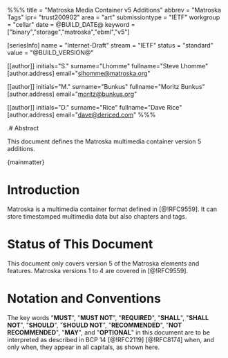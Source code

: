 %%%
title = "Matroska Media Container v5 Additions"
abbrev = "Matroska Tags"
ipr= "trust200902"
area = "art"
submissiontype = "IETF"
workgroup = "cellar"
date = @BUILD_DATE@
keyword = ["binary","storage","matroska","ebml","v5"]

[seriesInfo]
name = "Internet-Draft"
stream = "IETF"
status = "standard"
value = "@BUILD_VERSION@"

[[author]]
initials="S."
surname="Lhomme"
fullname="Steve Lhomme"
[author.address]
 email="slhomme@matroska.org"

[[author]]
initials="M."
surname="Bunkus"
fullname="Moritz Bunkus"
  [author.address]
  email="moritz@bunkus.org"

[[author]]
initials="D."
surname="Rice"
fullname="Dave Rice"
  [author.address]
  email="dave@dericed.com"
%%%

.# Abstract

This document defines the Matroska multimedia container version 5 additions.

{mainmatter}

# Introduction

Matroska is a multimedia container format defined in [@!RFC9559]. It can store timestamped multimedia data
but also chapters and tags.

# Status of This Document

This document only covers version 5 of the Matroska elements and features.
Matroska versions 1 to 4 are covered in [@!RFC9559].

# Notation and Conventions

The key words "**MUST**", "**MUST NOT**",
"**REQUIRED**", "**SHALL**", "**SHALL NOT**",
"**SHOULD**", "**SHOULD NOT**",
"**RECOMMENDED**", "**NOT RECOMMENDED**",
"**MAY**", and "**OPTIONAL**" in this document are to be interpreted as
described in BCP 14 [@!RFC2119] [@!RFC8174]
when, and only when, they appear in all capitals, as shown here.

